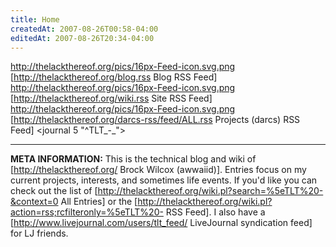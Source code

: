 ```yaml
---
title: Home
createdAt: 2007-08-26T00:58-04:00
editedAt: 2007-08-26T20:34-04:00
---
```


http://thelackthereof.org/pics/16px-Feed-icon.svg.png [http://thelackthereof.org/blog.rss Blog RSS Feed] &nbsp; &nbsp; http://thelackthereof.org/pics/16px-Feed-icon.svg.png [http://thelackthereof.org/wiki.rss Site RSS Feed] &nbsp; &nbsp; http://thelackthereof.org/pics/16px-Feed-icon.svg.png [http://thelackthereof.org/darcs-rss/feed/ALL.rss Projects (darcs) RSS Feed]
<journal 5 "^TLT_-_">

----

<b>META INFORMATION:</b> This is the technical blog and wiki of [http://thelackthereof.org/ Brock Wilcox (awwaiid)]. Entries focus on my current projects, interests, and sometimes life events. If you'd like you can check out the list of [http://thelackthereof.org/wiki.pl?search=%5eTLT%20-&context=0 All Entries] or the [http://thelackthereof.org/wiki.pl?action=rss;rcfilteronly=%5eTLT%20- RSS Feed]. I also have a [http://www.livejournal.com/users/tlt_feed/ LiveJournal syndication feed] for LJ friends.

